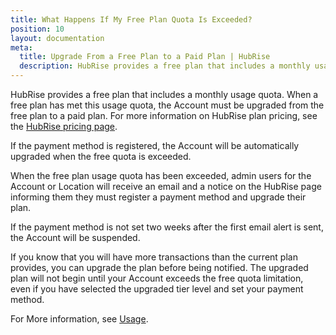 ```yaml
---
title: What Happens If My Free Plan Quota Is Exceeded?
position: 10
layout: documentation
meta:
  title: Upgrade From a Free Plan to a Paid Plan | HubRise
  description: HubRise provides a free plan that includes a monthly usage quota. See how to upgrade to a paid plan when a free plan has met this usage quota.
---
```


HubRise provides a free plan that includes a monthly usage quota. When a free plan has met this usage quota, the Account must be upgraded from the free plan to a paid plan. For more information on HubRise plan pricing, see the [HubRise pricing page](/pricing).

If the payment method is registered, the Account will be automatically upgraded when the free quota is exceeded.

When the free plan usage quota has been exceeded, admin users for the Account or Location will receive an email and a notice on the HubRise page informing them they must register a payment method and upgrade their plan.

If the payment method is not set two weeks after the first email alert is sent, the Account will be suspended.

If you know that you will have more transactions than the current plan provides, you can upgrade the plan before being notified. The upgraded plan will not begin until your Account exceeds the free quota limitation, even if you have selected the upgraded tier level and set your payment method.

For More information, see [Usage](/docs/usage-plan/).
